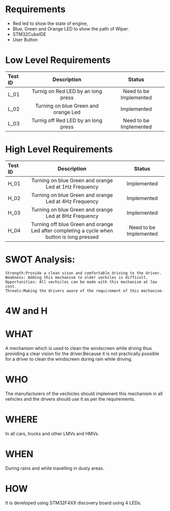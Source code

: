 # Requirements #
  * Red led to show the state of engine,
  * Blue, Green and Orange LED to show the path of Wiper.
  * STM32CubeIDE
  * User Button
  
 # Low Level Requirements #
|**Test ID**|**Description**|**Status**|
| :- | :-: | :-: |
|L\_01|Turnig on Red LED by an long press|Need to be Implemented|
|L\_02|Turning on blue Green and orange Led |Implemented|
|L\_03|Turnig off Red LED by an long press|Need to be Implemented|

# High Level Requirements #
|**Test ID**|**Description**|**Status**|
| :- | :-: | :-: |
|H\_01|Turning on blue Green and orange Led at 1Hz Frequency|Implemented|
|H\_02|Turning on blue Green and orange Led at 4Hz Frequency|Implemented|
|H\_03|Turning on blue Green and orange Led at 8Hz Frequency|Implemented|
|H\_04|Turning off blue Green and orange Led after completing a cycle when button is long pressed|Need to be Implemented|

# SWOT Analysis:
	
	Strength:Provide a clean vison and comfortable driving to the driver.
	Weakness: Adding this mechanism to older vechiles is difficult.
	Opportunities: All vechicles can be made with this mechanism at low cost.
	Threats:Making the drivers aware of the requirement of this mechanism.
	
# 4W and H
# WHAT
 A mechanism which is used to clean the windscreen while drving thus providing a clear vision for  the driver.Because it is not practically possible for a driver to clean the windscreen during rain while driving.
 
# WHO
 The manufacturers of the vechicles should implement this mechanism in all vehicles and the drivers should use it as per the requirements.
 
# WHERE
 In all cars, trucks and other LMVs and HMVs.
 
# WHEN
 During rains and while travelling in dusty areas.
 
# HOW
 It is developed using STM32F4XX discovery board using 4 LEDs.
 
 
